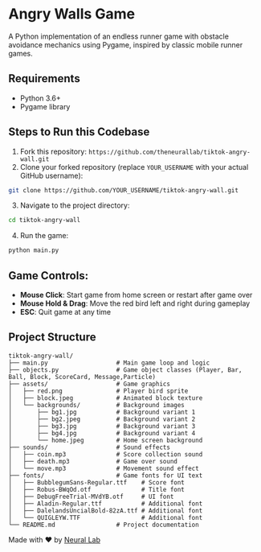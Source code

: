 # Angry Walls Game

A Python implementation of an endless runner game with obstacle avoidance mechanics using Pygame, inspired by classic mobile runner games.

## Requirements

- Python 3.6+
- Pygame library

## Steps to Run this Codebase

1. Fork this repository: `https://github.com/theneurallab/tiktok-angry-wall.git`
2. Clone your forked repository (replace `YOUR_USERNAME` with your actual GitHub username):

```bash
git clone https://github.com/YOUR_USERNAME/tiktok-angry-wall.git
```

3. Navigate to the project directory:

```bash
cd tiktok-angry-wall
```

4. Run the game:

```bash
python main.py
```

## Game Controls:

- **Mouse Click**: Start game from home screen or restart after game over
- **Mouse Hold & Drag**: Move the red bird left and right during gameplay
- **ESC**: Quit game at any time

## Project Structure

```
tiktok-angry-wall/
├── main.py                   # Main game loop and logic
├── objects.py                # Game object classes (Player, Bar, Ball, Block, ScoreCard, Message,Particle)
├── assets/                   # Game graphics
│   ├── red.png               # Player bird sprite
│   ├── block.jpeg            # Animated block texture
│   └── backgrounds/          # Background images
│       ├── bg1.jpg           # Background variant 1
│       ├── bg2.jpeg          # Background variant 2
│       ├── bg3.jpg           # Background variant 3
│       ├── bg4.jpg           # Background variant 4
│       └── home.jpeg         # Home screen background
├── sounds/                   # Sound effects
│   ├── coin.mp3              # Score collection sound
│   ├── death.mp3             # Game over sound
│   └── move.mp3              # Movement sound effect
├── fonts/                    # Game fonts for UI text
│   ├── BubblegumSans-Regular.ttf    # Score font
│   ├── Robus-BWqOd.otf              # Title font
│   ├── DebugFreeTrial-MVdYB.otf     # UI font
│   ├── Aladin-Regular.ttf           # Additional font
│   ├── DalelandsUncialBold-82zA.ttf # Additional font
│   └── QUIGLEYW.TTF                 # Additional font
└── README.md                 # Project documentation
```

Made with ❤️ by [Neural Lab](https://theneurallab.com)
